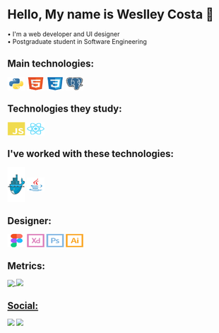 # Hello, My name is Weslley Costa 👋

• I'm a web developer and UI designer <br>
• Postgraduate student in Software Engineering <br>

## Main technologies:
<div>
  <img align="center" alt="Python" height="30" width="40" src="https://raw.githubusercontent.com/devicons/devicon/master/icons/python/python-original.svg">
  <img align="center" alt="HTML" height="30" width="40" src="https://raw.githubusercontent.com/devicons/devicon/master/icons/html5/html5-original.svg">
  <img align="center" alt="CSS" height="30" width="40" src="https://raw.githubusercontent.com/devicons/devicon/master/icons/css3/css3-original.svg">
  <img align="center" alt="Postgresql" height="30" width="40" src="https://github.com/devicons/devicon/blob/master/icons/postgresql/postgresql-original.svg">
</div>

## Technologies they study:
<div>
    <img align="center" alt="Js" height="30" width="40" src="https://raw.githubusercontent.com/devicons/devicon/master/icons/javascript/javascript-plain.svg">
    <img align="center" alt="React" height="30" width="40" src="https://github.com/devicons/devicon/blob/master/icons/react/react-original.svg">
</div>

## I've worked with these technologies:
<div>
    <img align="center" alt="Docker" height="80" width="40" src="https://raw.githubusercontent.com/devicons/devicon/master/icons/docker/docker-original.svg">
    <img align="center" alt="Java" height="30" width="40" src="https://raw.githubusercontent.com/devicons/devicon/master/icons/java/java-original.svg">
</div>


## Designer:
<div>
<!-- https://cdn.worldvectorlogo.com/logos/adobe-xd.svg -->
  <img align="center" alt="Figma" height="30" width="40" src="https://github.com/devicons/devicon/blob/master/icons/figma/figma-original.svg">
  <img align="center" alt="XD" height="30" width="40" src="https://github.com/devicons/devicon/blob/master/icons/xd/xd-line.svg">
  <img align="center" alt="Photoshop" height="30" width="40" src="https://github.com/devicons/devicon/blob/master/icons/photoshop/photoshop-line.svg">
  <img align="center" alt="Photoshop" height="30" width="40" src="https://github.com/devicons/devicon/blob/master/icons/illustrator/illustrator-line.svg">
</div>

## Metrics:
<div>
  <a href="https://github.com/wesscosta-dev"/>
  <img align="center" height="180em" src="https://github-readme-stats.vercel.app/api?username=wesscosta-dev&show_icons=true&&include_all_commits=true&count_private=true&title_color=67E480&bg_color=191622&text_color=E1E1E6&icon_color=988BC7&border_color=44475a">
  <img align="top" src="https://github-readme-stats.vercel.app/api/top-langs/?username=wesscosta-dev&layout=compact&langs_count=8&title_color=67E480&bg_color=191622&text_color=E1E1E6&border_color=44475a">
</div>


## Social:
<div> 
  <a href="https://github.com/wesscosta-dev" target="_blank"><img src="https://img.shields.io/badge/GitHub-100000?style=for-the-badge&logo=github&logoColor=white" target="_blank"></a>
  <a href="https://www.linkedin.com/in/weslleycosta/" target="_blank"><img src="https://img.shields.io/badge/-LinkedIn-%230077B5?style=for-the-badge&logo=linkedin&logoColor=white" target="_blank"></a> 
</div>

<!-- ![Snake animation](https://github.com/wesscosta-dev/wesscosta-dev/blob/output/github-contribution-grid-snake.svg) -->





